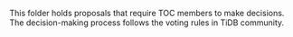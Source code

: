 This folder holds proposals that require TOC members to make decisions. The decision-making process follows the voting rules in TiDB community.
